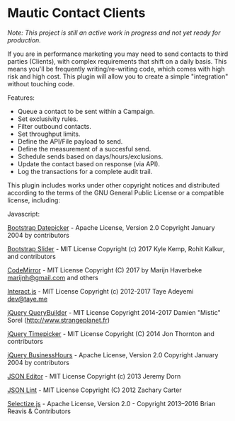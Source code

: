 # Mautic Contact Clients

*Note: This project is still an active work in progress and not yet ready for production.*

If you are in performance marketing you may need to send contacts to third parties (Clients),
with complex requirements that shift on a daily basis.
This means you'll be frequently writing/re-writing code, which comes with high risk and high cost.
This plugin will allow you to create a simple "integration" without touching code.

Features: 
* Queue a contact to be sent within a Campaign.
* Set exclusivity rules.
* Filter outbound contacts.
* Set throughput limits.
* Define the API/File payload to send.
* Define the measurement of a succesful send.
* Schedule sends based on days/hours/exclusions.
* Update the contact based on response (via API).
* Log the transactions for a complete audit trail.


This plugin includes works under other copyright notices and distributed
according to the terms of the GNU General Public License or a compatible
license, including:

Javascript:

  [Bootstrap Datepicker](https://github.com/uxsolutions/bootstrap-datepicker) - Apache License, Version 2.0 Copyright January 2004 by contributors

  [Bootstrap Slider](https://github.com/seiyria/bootstrap-slider) - MIT License Copyright (c) 2017 Kyle Kemp, Rohit Kalkur, and contributors

  [CodeMirror](https://github.com/codemirror/CodeMirror) - MIT License Copyright (C) 2017 by Marijn Haverbeke <marijnh@gmail.com> and others

  [Interact.js](https://github.com/taye/interact.js) - MIT License Copyright (c) 2012-2017 Taye Adeyemi <dev@taye.me>

  [jQuery QueryBuilder](https://github.com/mistic100/jQuery-QueryBuilder) - MIT License Copyright 2014-2017 Damien "Mistic" Sorel (http://www.strangeplanet.fr)

  [jQuery Timepicker](https://github.com/jonthornton/jquery-timepicker) - MIT License Copyright (C) 2014 Jon Thornton and contributors

  [jQuery BusinessHours](https://github.com/gEndelf/jquery.businessHours) - Apache License, Version 2.0 Copyright January 2004 by contributors

  [JSON Editor](https://github.com/json-editor/json-editor) - MIT License Copyright (c) 2013 Jeremy Dorn

  [JSON Lint](https://github.com/zaach/jsonlint) - MIT License Copyright (C) 2012 Zachary Carter

  [Selectize.js](https://github.com/selectize/selectize.js) - Apache License, Version 2.0 - Copyright 2013–2016 Brian Reavis & Contributors
